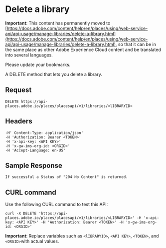# Delete a library

**Important**: This content has permanently moved to [https://docs.adobe.com/content/help/en/places/using/web-service-api/api-usage/manage-libraries/delete-a-library.html](https://docs.adobe.com/content/help/en/places/using/web-service-api/api-usage/manage-libraries/delete-a-library.html), so that it can be in the same place as other Adobe Experience Cloud content and be translated into several languages.

Please update your bookmarks.

A DELETE method that lets you delete a library.

## Request

```text
DELETE https://api-places.adobe.io/places/placesapi/v1/libraries/<lIBRARYID>
```

## Headers

```text
-H' Content-Type: application/json'  
-H 'Authorization: Bearer <TOKEN>'  
-H 'x-api-key: <API KEY>'  
-H 'x-gw-ims-org-id: <ORGID>'  
-H 'Accept-Language: en-US'
```

## Sample Response

```text
If successful a Status of "204 No Content" is returned.
```

## CURL command

Use the following CURL command to test this API:

```text
curl -X DELETE 'https://api-places.adobe.io/places/placesapi/v1/libraries/<LIBRARYID>' -H 'x-api-key: <API KEY>' -H 'Authorization: Bearer <TOKEN>' -H 'x-gw-ims-org-id: <ORGID>'
```

**Important**: Replace variables such as `<lIBRARYID>`, `<API KEY>`, `<TOKEN>`, and `<ORGID>`with actual values.

